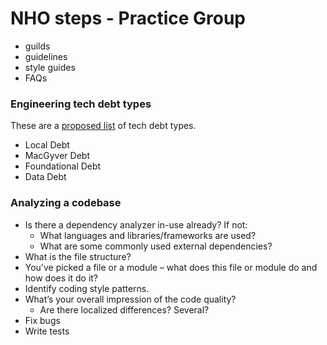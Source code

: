 # NHO steps - Practice Group

* guilds
* guidelines
* style guides
* FAQs


### Engineering tech debt types

These are a [proposed list](https://technology.riotgames.com/news/taxonomy-tech-debt) of tech debt types.

* Local Debt
* MacGyver Debt
* Foundational Debt
* Data Debt

### Analyzing a codebase

* Is there a dependency analyzer in-use already? If not:
  * What languages and libraries/frameworks are used?
  * What are some commonly used external dependencies?
* What is the file structure?
* You’ve picked a file or a module – what does this file or module do and how does it do it?
* Identify coding style patterns.
* What’s your overall impression of the code quality?
  * Are there localized differences?  Several?
* Fix bugs
* Write tests